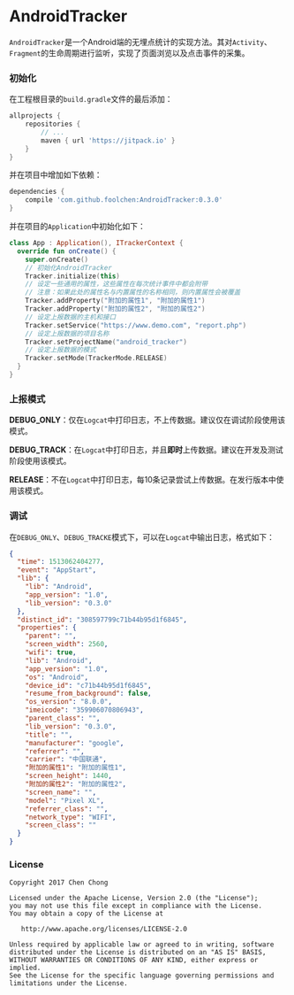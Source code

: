 # AndroidTracker

`AndroidTracker`是一个Android端的无埋点统计的实现方法。其对`Activity`、`Fragment`的生命周期进行监听，实现了页面浏览以及点击事件的采集。

### 初始化

在工程根目录的`build.gradle`文件的最后添加：

```groovy
allprojects {
    repositories {
    	// ...
    	maven { url 'https://jitpack.io' }
    }
}
```
    
并在项目中增加如下依赖：

```groovy
dependencies {
    compile 'com.github.foolchen:AndroidTracker:0.3.0'
}
```

并在项目的`Application`中初始化如下：

```kotlin
class App : Application(), ITrackerContext {
  override fun onCreate() {
    super.onCreate()
    // 初始化AndroidTracker
    Tracker.initialize(this)
    // 设定一些通用的属性，这些属性在每次统计事件中都会附带
    // 注意：如果此处的属性名与内置属性的名称相同，则内置属性会被覆盖
    Tracker.addProperty("附加的属性1", "附加的属性1")
    Tracker.addProperty("附加的属性2", "附加的属性2")
    // 设定上报数据的主机和接口
    Tracker.setService("https://www.demo.com", "report.php")
    // 设定上报数据的项目名称
    Tracker.setProjectName("android_tracker")
    // 设定上报数据的模式
    Tracker.setMode(TrackerMode.RELEASE)
  }
}
```

### 上报模式

**DEBUG_ONLY**：仅在`Logcat`中打印日志，不上传数据。建议仅在调试阶段使用该模式。

**DEBUG_TRACK**：在`Logcat`中打印日志，并且**即时**上传数据。建议在开发及测试阶段使用该模式。

**RELEASE**：不在`Logcat`中打印日志，每10条记录尝试上传数据。在发行版本中使用该模式。

### 调试

在`DEBUG_ONLY`、`DEBUG_TRACKE`模式下，可以在`Logcat`中输出日志，格式如下：

```json
{
  "time": 1513062404277,
  "event": "AppStart",
  "lib": {
    "lib": "Android",
    "app_version": "1.0",
    "lib_version": "0.3.0"
  },
  "distinct_id": "308597799c71b44b95d1f6845",
  "properties": {
    "parent": "",
    "screen_width": 2560,
    "wifi": true,
    "lib": "Android",
    "app_version": "1.0",
    "os": "Android",
    "device_id": "c71b44b95d1f6845",
    "resume_from_background": false,
    "os_version": "8.0.0",
    "imeicode": "359906070806943",
    "parent_class": "",
    "lib_version": "0.3.0",
    "title": "",
    "manufacturer": "google",
    "referrer": "",
    "carrier": "中国联通",
    "附加的属性1": "附加的属性1",
    "screen_height": 1440,
    "附加的属性2": "附加的属性2",
    "screen_name": "",
    "model": "Pixel XL",
    "referrer_class": "",
    "network_type": "WIFI",
    "screen_class": ""
  }
}
```


### License

```
Copyright 2017 Chen Chong

Licensed under the Apache License, Version 2.0 (the "License");
you may not use this file except in compliance with the License.
You may obtain a copy of the License at

   http://www.apache.org/licenses/LICENSE-2.0

Unless required by applicable law or agreed to in writing, software
distributed under the License is distributed on an "AS IS" BASIS,
WITHOUT WARRANTIES OR CONDITIONS OF ANY KIND, either express or implied.
See the License for the specific language governing permissions and
limitations under the License.
```

